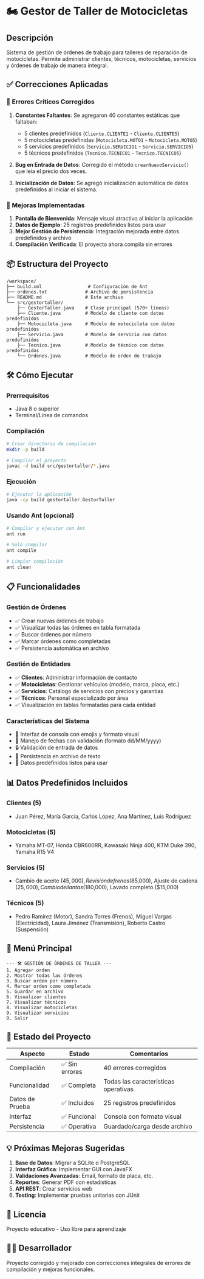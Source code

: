 # 🏍️ Gestor de Taller de Motocicletas

## Descripción
Sistema de gestión de órdenes de trabajo para talleres de reparación de motocicletas. Permite administrar clientes, técnicos, motocicletas, servicios y órdenes de trabajo de manera integral.

## ✅ Correcciones Aplicadas

### 🚨 Errores Críticos Corregidos
1. **Constantes Faltantes**: Se agregaron 40 constantes estáticas que faltaban:
   - 5 clientes predefinidos (`Cliente.CLIENTE1` - `Cliente.CLIENTE5`)
   - 5 motocicletas predefinidas (`Motocicleta.MOTO1` - `Motocicleta.MOTO5`)
   - 5 servicios predefinidos (`Servicio.SERVICIO1` - `Servicio.SERVICIO5`)
   - 5 técnicos predefinidos (`Tecnico.TECNICO1` - `Tecnico.TECNICO5`)

2. **Bug en Entrada de Datos**: Corregido el método `crearNuevoServicio()` que leía el precio dos veces.

3. **Inicialización de Datos**: Se agregó inicialización automática de datos predefinidos al iniciar el sistema.

### 🚀 Mejoras Implementadas
1. **Pantalla de Bienvenida**: Mensaje visual atractivo al iniciar la aplicación
2. **Datos de Ejemplo**: 25 registros predefinidos listos para usar
3. **Mejor Gestión de Persistencia**: Integración mejorada entre datos predefinidos y archivo
4. **Compilación Verificada**: El proyecto ahora compila sin errores

## 📦 Estructura del Proyecto
```
/workspace/
├── build.xml                 # Configuración de Ant
├── ordenes.txt              # Archivo de persistencia
├── README.md                # Este archivo
└── src/gestortaller/
    ├── GestorTaller.java    # Clase principal (570+ líneas)
    ├── Cliente.java         # Modelo de cliente con datos predefinidos
    ├── Motocicleta.java     # Modelo de motocicleta con datos predefinidos
    ├── Servicio.java        # Modelo de servicio con datos predefinidos
    ├── Tecnico.java         # Modelo de técnico con datos predefinidos
    └── Ordenes.java         # Modelo de orden de trabajo
```

## 🛠️ Cómo Ejecutar

### Prerrequisitos
- Java 8 o superior
- Terminal/Línea de comandos

### Compilación
```bash
# Crear directorio de compilación
mkdir -p build

# Compilar el proyecto
javac -d build src/gestortaller/*.java
```

### Ejecución
```bash
# Ejecutar la aplicación
java -cp build gestortaller.GestorTaller
```

### Usando Ant (opcional)
```bash
# Compilar y ejecutar con Ant
ant run

# Solo compilar
ant compile

# Limpiar compilación
ant clean
```

## 📋 Funcionalidades

### Gestión de Órdenes
- ✅ Crear nuevas órdenes de trabajo
- ✅ Visualizar todas las órdenes en tabla formatada
- ✅ Buscar órdenes por número
- ✅ Marcar órdenes como completadas
- ✅ Persistencia automática en archivo

### Gestión de Entidades
- ✅ **Clientes**: Administrar información de contacto
- ✅ **Motocicletas**: Gestionar vehículos (modelo, marca, placa, etc.)
- ✅ **Servicios**: Catálogo de servicios con precios y garantías
- ✅ **Técnicos**: Personal especializado por área
- ✅ Visualización en tablas formatadas para cada entidad

### Características del Sistema
- 🎨 Interfaz de consola con emojis y formato visual
- 📅 Manejo de fechas con validación (formato dd/MM/yyyy)
- 🔒 Validación de entrada de datos
- 💾 Persistencia en archivo de texto
- 🚀 Datos predefinidos listos para usar

## 📊 Datos Predefinidos Incluidos

### Clientes (5)
- Juan Pérez, María García, Carlos López, Ana Martínez, Luis Rodríguez

### Motocicletas (5)
- Yamaha MT-07, Honda CBR600RR, Kawasaki Ninja 400, KTM Duke 390, Yamaha R15 V4

### Servicios (5)
- Cambio de aceite ($45,000), Revisión de frenos ($85,000), Ajuste de cadena ($25,000), Cambio de llantas ($180,000), Lavado completo ($15,000)

### Técnicos (5)
- Pedro Ramírez (Motor), Sandra Torres (Frenos), Miguel Vargas (Electricidad), Laura Jiménez (Transmisión), Roberto Castro (Suspensión)

## 🎯 Menú Principal
```
--- 🛠️ GESTIÓN DE ÓRDENES DE TALLER ---
1. Agregar orden
2. Mostrar todas las órdenes
3. Buscar orden por número
4. Marcar orden como completada
5. Guardar en archivo
6. Visualizar clientes
7. Visualizar técnicos
8. Visualizar motocicletas
9. Visualizar servicios
0. Salir
```

## 🔧 Estado del Proyecto

| Aspecto | Estado | Comentarios |
|---------|--------|-------------|
| Compilación | ✅ Sin errores | 40 errores corregidos |
| Funcionalidad | ✅ Completa | Todas las características operativas |
| Datos de Prueba | ✅ Incluidos | 25 registros predefinidos |
| Interfaz | ✅ Funcional | Consola con formato visual |
| Persistencia | ✅ Operativa | Guardado/carga desde archivo |

## 💡 Próximas Mejoras Sugeridas
1. **Base de Datos**: Migrar a SQLite o PostgreSQL
2. **Interfaz Gráfica**: Implementar GUI con JavaFX
3. **Validaciones Avanzadas**: Email, formato de placa, etc.
4. **Reportes**: Generar PDF con estadísticas
5. **API REST**: Crear servicios web
6. **Testing**: Implementar pruebas unitarias con JUnit

## 📄 Licencia
Proyecto educativo - Uso libre para aprendizaje

## 👨‍💻 Desarrollador
Proyecto corregido y mejorado con correcciones integrales de errores de compilación y mejoras funcionales.
